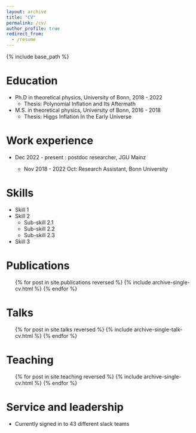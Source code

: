 ```yaml
---
layout: archive
title: "CV"
permalink: /cv/
author_profile: true
redirect_from:
  - /resume
---
```


{% include base_path %}

Education
======
* Ph.D in theoretical physics, University of Bonn, 2018 - 2022
    * Thesis: Polynomial Inflation and Its Aftermath
* M.S. in theoretical physics, University of Bonn, 2016 - 2018
    * Thesis: Higgs Inflation In the Early Universe
<!-- * B.S. in physics, China Three Gorges University, 2012 -2016 -->

Work experience
======
* Dec 2022 - present : postdoc researcher, JGU Mainz
  <!-- * Duties includes: Updates and improvements to template -->
  <!-- * Supervisor: The Users -->

  * Nov 2018 - 2022 Oct: Research Assistant, Bonn University 
  <!-- * Duties included: Merging pull requests  -->
  <!-- * Supervisor: Professor Hub -->

<!-- * Summer 2015: Research Assistant -->
  <!-- * Github University -->
  <!-- * Duties included: Tagging issues -->
  <!-- * Supervisor: Professor Git -->
  
Skills
======
* Skill 1
* Skill 2
  * Sub-skill 2.1
  * Sub-skill 2.2
  * Sub-skill 2.3
* Skill 3

Publications
======
  <ul>{% for post in site.publications reversed %}
    {% include archive-single-cv.html %}
  {% endfor %}</ul>
  
Talks
======
  <ul>{% for post in site.talks reversed %}
    {% include archive-single-talk-cv.html  %}
  {% endfor %}</ul>
  
Teaching
======
  <ul>{% for post in site.teaching reversed %}
    {% include archive-single-cv.html %}
  {% endfor %}</ul>
  
Service and leadership
======
* Currently signed in to 43 different slack teams

